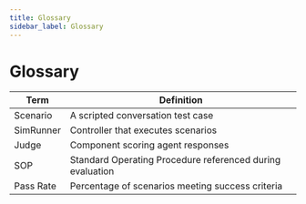 ```yaml
---
title: Glossary
sidebar_label: Glossary
---
```


# Glossary

| Term | Definition |
| ------ | ------------ |
| Scenario | A scripted conversation test case |
| SimRunner | Controller that executes scenarios |
| Judge | Component scoring agent responses |
| SOP | Standard Operating Procedure referenced during evaluation |
| Pass Rate | Percentage of scenarios meeting success criteria |

